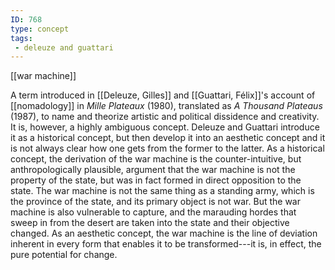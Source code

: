 ```yaml
---
ID: 768
type: concept
tags: 
 - deleuze and guattari
---
```


[[war machine]]

 A term
introduced in [[Deleuze, Gilles]] and [[Guattari, Félix]]'s account of
[[nomadology]] in *Mille Plateaux* (1980), translated as *A Thousand Plateaus* (1987), to name
and theorize artistic and political dissidence and creativity. It is,
however, a highly ambiguous concept. Deleuze and Guattari introduce it
as a historical concept, but then develop it into an aesthetic concept
and it is not always clear how one gets from the former to the latter.
As a historical concept, the derivation of the war machine is the
counter-intuitive, but anthropologically plausible, argument that the
war machine is not the property of the state, but was in fact formed in
direct opposition to the state. The war machine is not the same thing as
a standing army, which is the province of the state, and its primary
object is not war. But the war machine is also vulnerable to capture,
and the marauding hordes that sweep in from the desert are taken into
the state and their objective changed. As an aesthetic concept, the war
machine is the line of deviation inherent in every form that enables it
to be transformed---it is, in effect, the pure potential for change.
